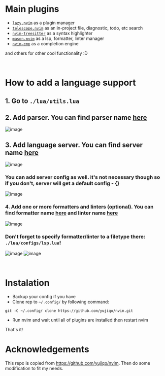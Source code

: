 # Main plugins

- [`lazy.nvim`](https://github.com/folke/lazy.nvim) as a plugin manager
- [`telescope.nvim`](https://github.com/nvim-telescope/telescope.nvim) as an in-project file, diagnostic, todo, etc search
- [`nvim-treesitter`](https://github.com/nvim-treesitter/nvim-treesitter) as a syntax highlighter
- [`mason.nvim`](https://github.com/williamboman/mason.nvim) as a lsp, formatter, linter manager
- [`nvim-cmp`](https://github.com/hrsh7th/nvim-cmp) as a completion engine

and others for other cool functionality :D


<br>


# How to add a language support
## 1. Go to `./lua/utils.lua`

## 2. Add parser. You can find parser name [here](https://github.com/nvim-treesitter/nvim-treesitter)
![image](https://github.com/yujiqo/nvim/assets/92727678/4909a174-4918-4fe6-b792-19d0c6b504a2)

## 3. Add language server. You can find server name [here](https://github.com/williamboman/mason.nvim)
![image](https://github.com/yujiqo/nvim/assets/92727678/a7f9daf7-b4d9-4d19-8068-fe7bf25dd674)

### You can add server config as well. it's not necessary though so if you don't, server will get a default config - {}
![image](https://github.com/yujiqo/nvim/assets/92727678/981210d0-d1d2-487d-a8c3-0680a304220d)

### 4. Add one or more formatters and linters (optional). You can find formatter name [here](https://github.com/stevearc/conform.nvim) and linter name [here](https://github.com/mfussenegger/nvim-lint)
![image](https://github.com/yujiqo/nvim/assets/92727678/f15bab63-1ea1-4c7f-9070-70240fe22f18)

### Don't forget to specify formatter/linter to a filetype there: `./lua/configs/lsp.lua`!
![image](https://github.com/yujiqo/nvim/assets/92727678/f021e926-9098-478c-a332-4fbebb248cc8)
![image](https://github.com/yujiqo/nvim/assets/92727678/6025979e-31ed-43f1-916a-7df32a752adb)


<br>


# Instalation
- Backup your config if you have
- Clone rep to `~/.config/` by following command:
```
git -C ~/.config/ clone https://github.com/yujiqo/nvim.git
```
- Run nvim and wait until all of plugins are installed then restart nvim

That's it!

# Acknowledgements

This repo is copied from https://github.com/yujiqo/nvim. Then do some modification to fit my needs.
